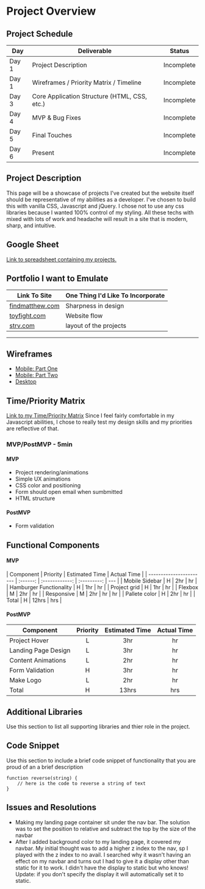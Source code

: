 # Project Overview

## Project Schedule

| Day   | Deliverable                                  | Status     |
| ----- | -------------------------------------------- | ---------- |
| Day 1 | Project Description                          | Incomplete |
| Day 1 | Wireframes / Priority Matrix / Timeline      | Incomplete |
| Day 3 | Core Application Structure (HTML, CSS, etc.) | Incomplete |
| Day 4 | MVP & Bug Fixes                              | Incomplete |
| Day 5 | Final Touches                                | Incomplete |
| Day 6 | Present                                      | Incomplete |

## Project Description

This page will be a showcase of projects I've created but the website itself should be representative of my abilities as a developer. I've chosen to build this with vanilla CSS, Javascript and jQuery. I chose not to use any css libraries because I wanted 100% control of my styling. All these techs with mixed with lots of work and headache will result in a site that is modern, sharp, and intuitive.

## Google Sheet

[Link to spreadsheet containing my projects.](https://docs.google.com/spreadsheets/d/1uX9LdKDyy8BIS8HXQAoLBCbUqhaZgM5nNaFaelV8A0o/edit#gid=0)

## Portfolio I want to Emulate

| Link To Site                               | One Thing I'd Like To Incorporate |
| ------------------------------------------ | --------------------------------- |
| [findmatthew.com](http://findmatthew.com/) | Sharpness in design               |
| [toyfight.com](https://toyfight.co/what/)  | Website flow                      |
| [strv.com](https://www.strv.com/)          | layout of the projects            |

---

## Wireframes

- [Mobile: Part One](https://res.cloudinary.com/depf1fnoz/image/upload/v1608532714/20201220_233924_eeofmv.jpg)
- [Mobile: Part Two](https://res.cloudinary.com/depf1fnoz/image/upload/v1608532715/20201220_235419_vt4gnc.jpg)
- [Desktop](https://res.cloudinary.com/depf1fnoz/image/upload/v1608532717/20201221_001002_f4cife.jpg)

## Time/Priority Matrix

[Link to my Time/Priority Matrix](https://res.cloudinary.com/depf1fnoz/image/upload/v1608533969/20201221_005220_nxntuh.jpg)
Since I feel fairly comfortable in my Javascript abilities, I chose to really test my design skills and my priorities are reflective of that.

### MVP/PostMVP - 5min

#### MVP

- Project rendering/animations
- Simple UX animations
- CSS color and positioning
- Form should open email when sumbmitted
- HTML structure

#### PostMVP

- Form validation

## Functional Components

#### MVP

| Component               | Priority | Estimated Time | Actual Time |
| ----------------------- | :------: | :------------: | :---------: | --- |
| Mobile Sidebar          |    H     |      2hr       |     hr      |
| Hamburger Functionality |    H     |      1hr       |     hr      |
| Project grid            |    H     |      1hr       |     hr      |
| Flexbox                 |    M     |      2hr       |     hr      |
| Responsive              |    M     |      2hr       |     hr      | hr  |
| Pallete color           |    H     |      2hr       |     hr      |
| Total                   |    H     |     12hrs      |     hrs     |

#### PostMVP

| Component           | Priority | Estimated Time | Actual Time |
| ------------------- | :------: | :------------: | :---------: |
| Project Hover       |    L     |      3hr       |     hr      |
| Landing Page Design |    L     |      3hr       |     hr      |
| Content Animations  |    L     |      2hr       |     hr      |
| Form Validation     |    H     |      3hr       |     hr      |
| Make Logo           |    L     |      2hr       |     hr      |
| Total               |    H     |     13hrs      |     hrs     |

## Additional Libraries

Use this section to list all supporting libraries and thier role in the project.

## Code Snippet

Use this section to include a brief code snippet of functionality that you are proud of an a brief description

```
function reverse(string) {
	// here is the code to reverse a string of text
}
```

## Issues and Resolutions

- Making my landing page container sit under the nav bar. The solution was to set the position to relative and subtract the top by the size of the navbar
- After I added background color to my landing page, it covered my navbar. My initial thought was to add a higher z index to the nav, sp I played with the z index to no avail. I searched why it wasn't having an effect on my navbar and turns out I had to give it a display other than static for it to work. I didn't have the display to static but who knows! Update: if you don't specify the display it will automatically set it to static.
